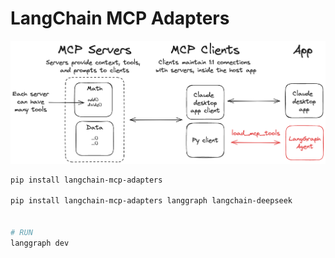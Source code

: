 # LangChain MCP Adapters

![LangChain MCP Adapters](image.png)

```bash
pip install langchain-mcp-adapters

pip install langchain-mcp-adapters langgraph langchain-deepseek


# RUN
langgraph dev
```